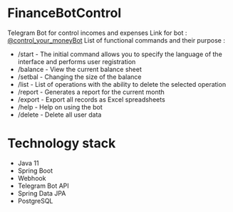 # FinanceBotControl
Telegram Bot for control incomes and expenses
Link for bot : [@control_your_moneyBot](@control_your_moneyBot)
List of functional commands and their purpose :

* /start - The initial command allows you to specify the language of the interface and performs user registration
* /balance - View the current balance sheet
* /setbal - Changing the size of the balance
* /list - List of operations with the ability to delete the selected operation
* /report - Generates a report for the current month
* /export - Export all records as Excel spreadsheets
* /help - Help on using the bot
* /delete - Delete all user data

  

# Technology stack
  * Java 11
  * Spring Boot
  * Webhook
  * Telegram Bot API
  * Spring Data JPA
  * PostgreSQL
